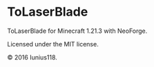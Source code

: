 # ToLaserBlade

ToLaserBlade for Minecraft 1.21.3 with NeoForge.

Licensed under the MIT license.

&copy; 2016 Iunius118.
